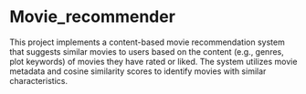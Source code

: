 # Movie_recommender
This project implements a content-based movie recommendation system that suggests similar movies to users based on the content (e.g., genres, plot keywords) of movies they have rated or liked. The system utilizes movie metadata and cosine similarity scores to identify movies with similar characteristics.
